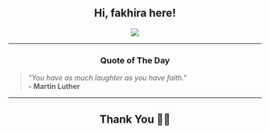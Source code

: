 <h2 align="center"> Hi, fakhira here!</h2>

<p align="center">
<a href="https://github.com/fakhiralkda" alt="github streak"><img src="https://dvst-streak.herokuapp.com/?user=fakhiralkda&theme=tokyonight&fire=DD472C"></a>
</p>

<hr>
<h3 align="center">Quote of The Day</h3>
<p align="center">
<blockquote>
<i>"You have as much laughter as you have faith."</i>
<br>
<b>- Martin Luther</b>
</blockquote>
</p>


<hr>
<h2 align="center">Thank You 🙏🏼</h2>
